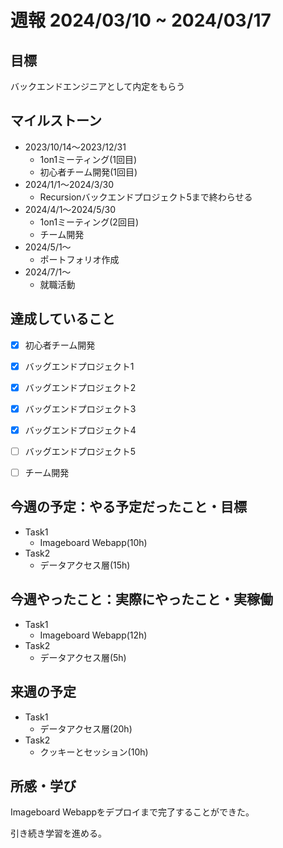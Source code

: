 # 週報 2024/03/10 ~ 2024/03/17

## 目標
バックエンドエンジニアとして内定をもらう

## マイルストーン
- 2023/10/14〜2023/12/31
    - 1on1ミーティング(1回目)
    - 初心者チーム開発(1回目)
- 2024/1/1〜2024/3/30
    - Recursionバックエンドプロジェクト5まで終わらせる
- 2024/4/1〜2024/5/30
    - 1on1ミーティング(2回目)
    - チーム開発
- 2024/5/1〜
    - ポートフォリオ作成
- 2024/7/1〜
    - 就職活動

## 達成していること
- [x] 初心者チーム開発
- [x] バッグエンドプロジェクト1
- [x] バッグエンドプロジェクト2
- [x] バッグエンドプロジェクト3
- [x] バッグエンドプロジェクト4
- [ ] バッグエンドプロジェクト5
- [ ] チーム開発


## 今週の予定：やる予定だったこと・目標
- Task1
  - Imageboard Webapp(10h)
- Task2
  - データアクセス層(15h)
  
## 今週やったこと：実際にやったこと・実稼働
- Task1
  - Imageboard Webapp(12h)
- Task2
  - データアクセス層(5h)  

## 来週の予定
- Task1
  -  データアクセス層(20h)
- Task2
  - クッキーとセッション(10h)

## 所感・学び
Imageboard Webappをデプロイまで完了することができた。

引き続き学習を進める。